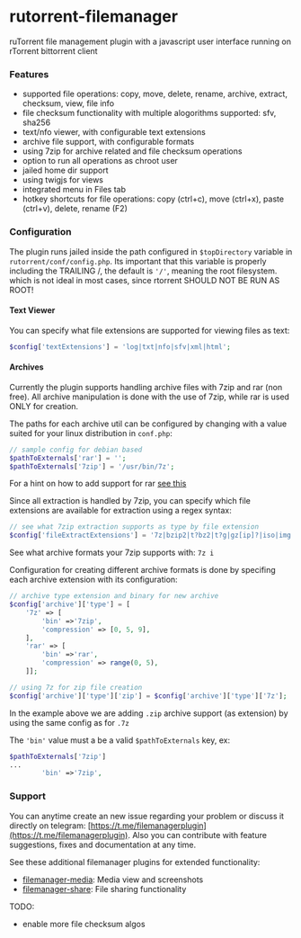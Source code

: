 # rutorrent-filemanager
ruTorrent file management plugin with a javascript user interface running on rTorrent bittorrent client

### Features
- supported file operations: copy, move, delete, rename, archive, extract, checksum, view, file info
- file checksum functionality with multiple alogorithms supported: sfv, sha256
- text/nfo viewer, with configurable text extensions 
- archive file support, with configurable formats
- using 7zip for archive related and file checksum operations
- option to run all operations as chroot user
- jailed home dir support
- using twigjs for views
- integrated menu in Files tab
- hotkey shortcuts for file operations: copy (ctrl+c), move (ctrl+x), paste (ctrl+v), delete, rename (F2)

### Configuration
The plugin runs jailed inside the path configured in ```$topDirectory``` variable in ``rutorrent/conf/config.php``.
Its important that this variable is properly including the TRAILING /, the default is ```'/'```, meaning the root filesystem.
which is not ideal in most cases, since rtorrent SHOULD NOT BE RUN AS ROOT! 

#### Text Viewer
You can specify what file extensions are supported for viewing files as text:
```php
$config['textExtensions'] = 'log|txt|nfo|sfv|xml|html';
```
#### Archives
Currently the plugin supports handling archive files with 7zip and rar (non free). 
All archive manipulation is done with the use of 7zip, while rar is used ONLY for creation.
 
The paths for each archive util can be configured by changing with a value suited for your linux distribution in `conf.php`:
```php
// sample config for debian based
$pathToExternals['rar'] = '';
$pathToExternals['7zip'] = '/usr/bin/7z';
```
For a hint on how to add support for rar [see this](https://github.com/nelu/rutorrent-dock/blob/5357bd94bfc026ff0a6645501487ac140d7a92fe/src/build/Dockerfile#L48)

Since all extraction is handled by 7zip, you can specify which file extensions are available for extraction using a regex syntax:
```php
// see what 7zip extraction supports as type by file extension
$config['fileExtractExtensions'] = '7z|bzip2|t?bz2|t?g|gz[ip]?|iso|img|lzma|rar|tar|t?xz|zip|z01|wim';
```
See what archive formats your 7zip supports with: `7z i`

Configuration for creating different archive formats is done by specifing each archive extension with its configuration:
```php
// archive type extension and binary for new archive
$config['archive']['type'] = [
    '7z' => [
        'bin' =>'7zip',
        'compression' => [0, 5, 9],
    ],
    'rar' => [
        'bin' =>'rar',
        'compression' => range(0, 5),
    ]];

// using 7z for zip file creation
$config['archive']['type']['zip'] = $config['archive']['type']['7z'];
```
In the example above we are adding `.zip` archive support (as extension) by using the same config as for `.7z`

The `'bin'` value must a be a valid `$pathToExternals` key, ex: 
```php
$pathToExternals['7zip']
...
        'bin' =>'7zip',
```

### Support 
You can anytime create an new issue regarding your problem or discuss it directly on telegram: [https://t.me/filemanagerplugin](https://t.me/filemanagerplugin). Also you can contribute with feature suggestions, fixes and documentation at any time.


See these additional filemanager plugins for extended functionality:

- [filemanager-media](https://github.com/nelu/rutorrent-filemanager-media): Media view and screenshots
- [filemanager-share](https://github.com/nelu/rutorrent-filemanager-share): File sharing functionality


TODO:
- enable more file checksum algos
